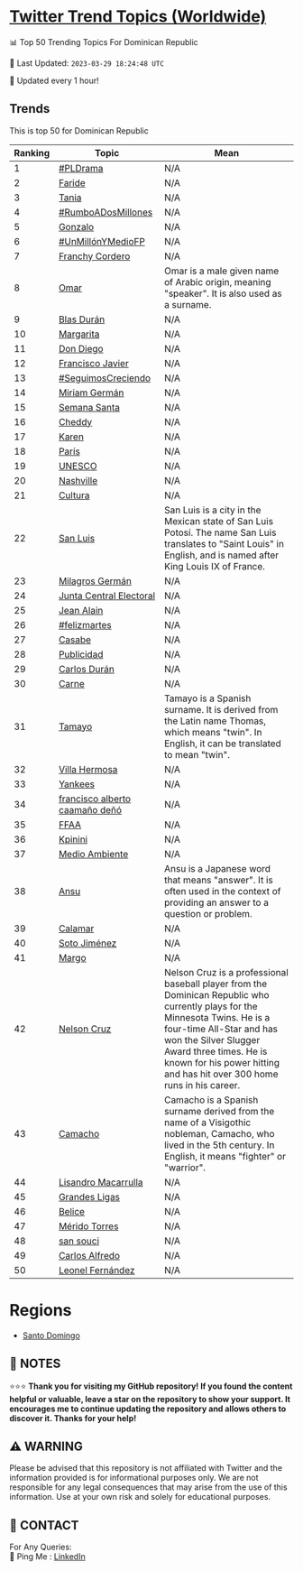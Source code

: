[Twitter Trend Topics (Worldwide)](https://github.com/ErcinDedeoglu/Twitter-Trend-Topics)
==========


📊 Top 50 Trending Topics For Dominican Republic

📆 Last Updated: `2023-03-29 18:24:48 UTC`

🔧 Updated every 1 hour!


## Trends

This is top 50 for Dominican Republic

| Ranking | Topic | Mean |
| ------- | ------------ | ------------ |
| 1 | [#PLDrama](http://twitter.com/search?q=%23PLDrama) | N/A |
| 2 | [Faride](http://twitter.com/search?q=Faride) | N/A |
| 3 | [Tania](http://twitter.com/search?q=Tania) | N/A |
| 4 | [#RumboADosMillones](http://twitter.com/search?q=%23RumboADosMillones) | N/A |
| 5 | [Gonzalo](http://twitter.com/search?q=Gonzalo) | N/A |
| 6 | [#UnMillónYMedioFP](http://twitter.com/search?q=%23UnMill%c3%b3nYMedioFP) | N/A |
| 7 | [Franchy Cordero](http://twitter.com/search?q=Franchy+Cordero) | N/A |
| 8 | [Omar](http://twitter.com/search?q=Omar) | Omar is a male given name of Arabic origin, meaning "speaker". It is also used as a surname. |
| 9 | [Blas Durán](http://twitter.com/search?q=Blas+Dur%c3%a1n) | N/A |
| 10 | [Margarita](http://twitter.com/search?q=Margarita) | N/A |
| 11 | [Don Diego](http://twitter.com/search?q=Don+Diego) | N/A |
| 12 | [Francisco Javier](http://twitter.com/search?q=Francisco+Javier) | N/A |
| 13 | [#SeguimosCreciendo](http://twitter.com/search?q=%23SeguimosCreciendo) | N/A |
| 14 | [Miriam Germán](http://twitter.com/search?q=Miriam+Germ%c3%a1n) | N/A |
| 15 | [Semana Santa](http://twitter.com/search?q=Semana+Santa) | N/A |
| 16 | [Cheddy](http://twitter.com/search?q=Cheddy) | N/A |
| 17 | [Karen](http://twitter.com/search?q=Karen) | N/A |
| 18 | [París](http://twitter.com/search?q=Par%c3%ads) | N/A |
| 19 | [UNESCO](http://twitter.com/search?q=UNESCO) | N/A |
| 20 | [Nashville](http://twitter.com/search?q=Nashville) | N/A |
| 21 | [Cultura](http://twitter.com/search?q=Cultura) | N/A |
| 22 | [San Luis](http://twitter.com/search?q=San+Luis) | San Luis is a city in the Mexican state of San Luis Potosí. The name San Luis translates to "Saint Louis" in English, and is named after King Louis IX of France. |
| 23 | [Milagros Germán](http://twitter.com/search?q=Milagros+Germ%c3%a1n) | N/A |
| 24 | [Junta Central Electoral](http://twitter.com/search?q=Junta+Central+Electoral) | N/A |
| 25 | [Jean Alain](http://twitter.com/search?q=Jean+Alain) | N/A |
| 26 | [#felizmartes](http://twitter.com/search?q=%23felizmartes) | N/A |
| 27 | [Casabe](http://twitter.com/search?q=Casabe) | N/A |
| 28 | [Publicidad](http://twitter.com/search?q=Publicidad) | N/A |
| 29 | [Carlos Durán](http://twitter.com/search?q=Carlos+Dur%c3%a1n) | N/A |
| 30 | [Carne](http://twitter.com/search?q=Carne) | N/A |
| 31 | [Tamayo](http://twitter.com/search?q=Tamayo) | Tamayo is a Spanish surname. It is derived from the Latin name Thomas, which means "twin". In English, it can be translated to mean "twin". |
| 32 | [Villa Hermosa](http://twitter.com/search?q=Villa+Hermosa) | N/A |
| 33 | [Yankees](http://twitter.com/search?q=Yankees) | N/A |
| 34 | [francisco alberto caamaño deñó](http://twitter.com/search?q=francisco+alberto+caama%c3%b1o+de%c3%b1%c3%b3) | N/A |
| 35 | [FFAA](http://twitter.com/search?q=FFAA) | N/A |
| 36 | [Kpinini](http://twitter.com/search?q=Kpinini) | N/A |
| 37 | [Medio Ambiente](http://twitter.com/search?q=Medio+Ambiente) | N/A |
| 38 | [Ansu](http://twitter.com/search?q=Ansu) | Ansu is a Japanese word that means "answer". It is often used in the context of providing an answer to a question or problem. |
| 39 | [Calamar](http://twitter.com/search?q=Calamar) | N/A |
| 40 | [Soto Jiménez](http://twitter.com/search?q=Soto+Jim%c3%a9nez) | N/A |
| 41 | [Margo](http://twitter.com/search?q=Margo) | N/A |
| 42 | [Nelson Cruz](http://twitter.com/search?q=Nelson+Cruz) | Nelson Cruz is a professional baseball player from the Dominican Republic who currently plays for the Minnesota Twins. He is a four-time All-Star and has won the Silver Slugger Award three times. He is known for his power hitting and has hit over 300 home runs in his career. |
| 43 | [Camacho](http://twitter.com/search?q=Camacho) | Camacho is a Spanish surname derived from the name of a Visigothic nobleman, Camacho, who lived in the 5th century. In English, it means "fighter" or "warrior". |
| 44 | [Lisandro Macarrulla](http://twitter.com/search?q=Lisandro+Macarrulla) | N/A |
| 45 | [Grandes Ligas](http://twitter.com/search?q=Grandes+Ligas) | N/A |
| 46 | [Belice](http://twitter.com/search?q=Belice) | N/A |
| 47 | [Mérido Torres](http://twitter.com/search?q=M%c3%a9rido+Torres) | N/A |
| 48 | [san souci](http://twitter.com/search?q=san+souci) | N/A |
| 49 | [Carlos Alfredo](http://twitter.com/search?q=Carlos+Alfredo) | N/A |
| 50 | [Leonel Fernández](http://twitter.com/search?q=Leonel+Fern%c3%a1ndez) | N/A |



# Regions

* [Santo Domingo](</Dominican Republic/Santo Domingo.md>)



## 📝 NOTES

⭐⭐⭐ **Thank you for visiting my GitHub repository! If you found the content helpful or valuable, leave a star on the repository to show your support. It encourages me to continue updating the repository and allows others to discover it. Thanks for your help!**


## ⚠️ WARNING

Please be advised that this repository is not affiliated with Twitter and the information provided is for informational purposes only. We are not responsible for any legal consequences that may arise from the use of this information. Use at your own risk and solely for educational purposes.


## 📨 CONTACT

 For Any Queries:  
            🏓 Ping Me : [LinkedIn](https://www.linkedin.com/in/ercindedeoglu/)
